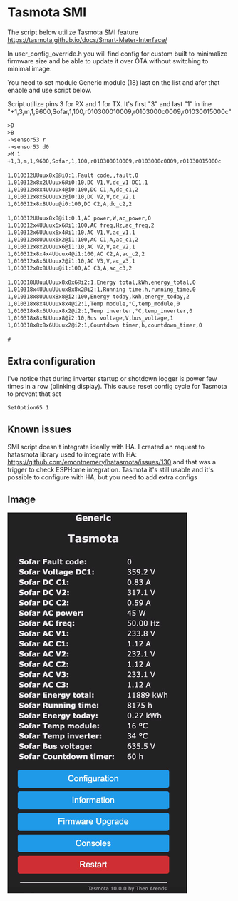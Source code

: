 # Tasmota SMI

The script below utilize Tasmota SMI feature https://tasmota.github.io/docs/Smart-Meter-Interface/

In user_config_override.h you will find config for custom built to minimalize firmware size and be able to update it over OTA without switching to minimal image.

You need to set module Generic module (18) last on the list and afer that enable and use script below.

Script utilize pins 3 for RX and 1 for TX. It's first "3" and last "1" in line "+1,3,m,1,9600,Sofar,1,100,r010300010009,r0103000c0009,r01030015000c"

```
>D
>B
->sensor53 r
->sensor53 d0
>M 1
+1,3,m,1,9600,Sofar,1,100,r010300010009,r0103000c0009,r01030015000c

1,010312UUuux8x8@i0:1,Fault code,,fault,0
1,010312x8x2UUuux6@i0:10,DC V1,V,dc_v1 DC1,1
1,010312x8x4UUuux4@i0:100,DC C1,A,dc_c1,2
1,010312x8x6UUuux2@i0:10,DC V2,V,dc_v2,1
1,010312x8x8UUuu@i0:100,DC C2,A,dc_c2,2

1,010312UUuux8x8@i1:0.1,AC power,W,ac_power,0
1,010312x4UUuux6x6@i1:100,AC freq,Hz,ac_freq,2
1,010312x6UUuux6x4@i1:10,AC V1,V,ac_v1,1
1,010312x8UUuux6x2@i1:100,AC C1,A,ac_c1,2
1,010312x8x2UUuux6@i1:10,AC V2,V,ac_v2,1
1,010312x8x4x4UUuux4@i1:100,AC C2,A,ac_c2,2
1,010312x8x6UUuux2@i1:10,AC V3,V,ac_v3,1
1,010312x8x8UUuu@i1:100,AC C3,A,ac_c3,2

1,010318UUuuUUuux8x8x6@i2:1,Energy total,kWh,energy_total,0
1,010318x4UUuuUUuux8x8x2@i2:1,Running time,h,running_time,0
1,010318x8UUuux8x8@i2:100,Energy today,kWh,energy_today,2
1,010318x8x4UUuux8x4@i2:1,Temp module,°C,temp_module,0
1,010318x8x6UUuux8x2@i2:1,Temp inverter,°C,temp_inverter,0
1,010318x8x8UUuux8@i2:10,Bus voltage,V,bus_voltage,1
1,010318x8x8x6UUuux2@i2:1,Countdown timer,h,countdown_timer,0

#
```

## Extra configuration
I've notice that during inverter startup or shotdown logger is power few times in a row (blinking display). This cause reset config cycle for Tasmota to prevent that set 
```
SetOption65 1  
```

## Known issues
SMI script doesn't integrate ideally with HA. I created an request to hatasmota library used to integrate with HA: https://github.com/emontnemery/hatasmota/issues/130 and that was a trigger to check ESPHome integration. Tasmota it's still usable and it's possible to configure with HA, but you need to add extra configs 

## Image
![](../images/tasmota.png)